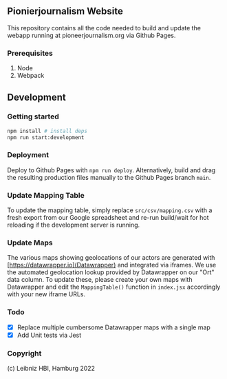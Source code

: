 ## Pionierjournalism Website
This repository contains all the code needed to build and update the webapp running at pioneerjournalism.org via Github Pages.  

### Prerequisites

1. Node
2. Webpack

## Development
### Getting started
```bash
npm install # install deps
npm run start:development
```

### Deployment
Deploy to Github Pages with `npm run deploy`. Alternatively, build and drag the resulting production files manually to the Github Pages branch `main`.

### Update Mapping Table
To update the mapping table, simply replace `src/csv/mapping.csv` with a fresh export from our Google spreadsheet and re-run build/wait for hot reloading if the development server is running.

### Update Maps
The various maps showing geolocations of our actors are generated with [https://datawrapper.io](Datawrapper)  and integrated via iframes. We use the automated geolocation lookup provided by Datawrapper on our "Ort" data column. To update these, please create your own maps with Datawrapper and edit the `MappingTable()` function in `index.jsx` accordingly with your new iframe URLs.


### Todo
- [x] Replace multiple cumbersome Datawrapper maps with a single map
- [x] Add Unit tests via Jest
    
### Copyright
(c) Leibniz HBI, Hamburg 2022
